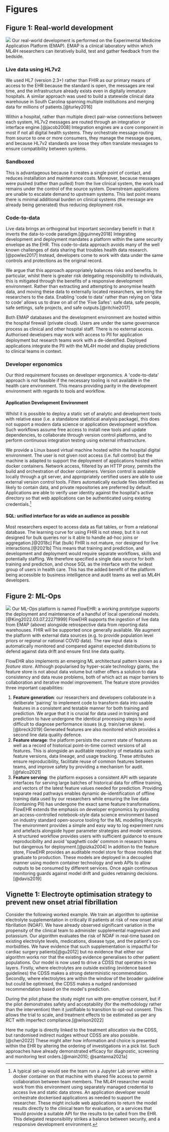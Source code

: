 # Figures

## Figure 1: Real-world development
![](assets/emap.png)
Our real-world development is performed on the  Experimental Medicine Application Platform (EMAP). EMAP is a clinical laboratory within which ML4H researchers can iteratively build, test and gather feedback from the bedside. 

### Live data using HL7v2
We used HL7 (version 2.3+) rather than FHIR as our primary means of access to the EHR because the standard is open, the messages are real time, and the infrastructure already exists even in digitally immature hospitals. A similar approach was used to build a statewide clinical data warehouse in South Carolina spanning multiple institutions and merging data for millions of patients.[@turley2016]

Within a hospital, rather than multiple direct pair-wise connections between each system, HL7v2 messages are routed through an integration or interface engine.[@jacob2008] Integration engines are a core component in most if not all digital health systems. They orchestrate message routing from source to one or more consumers, they manage the message queues, and because HL7v2 standards are loose they often translate messages to ensure compatibility between systems. 

### Sandboxed
This is advantageous because it creates a single point of contact, and reduces installation and maintenance costs. Moreover, because messages were pushed (rather than pulled) from the live clinical system, the work load remains under the control of the source system. Downstream applications are unable to escalate demand to upstream systems. This last point means there is minimal additional burden on clinical systems (the message are already being generated) thus reducing deployment risk.

### Code-to-data
Live data brings an orthogonal but important secondary benefit in that it inverts the data-to-code paradigm.[@guinney2018] Integrating development and deployment mandates a platform within the same security envelope as the EHR. This code-to-data approach avoids many of the well known challenges of data sharing that troubles health data research.[@powles2017] Instead, developers come to work with data under the same controls and protections as the original record.

We argue that this approach appropriately balances risks and benefits. In particular, whilst there is greater risk delegating responsibility to individuals, this is mitigated through the benefits of a responsive development environment. Rather than extracting and attempting to anonymise health data, and moving these data to externally located researchers, we bring the researchers to the data. Enabling 'code to data' rather than relying on 'data to code' allows us to draw on all of the 'Five Safes': safe data, safe people, safe settings, safe projects, and safe outputs.[@ritchie2017]

Both EMAP databases and the development environment are hosted within the hospital ﬁrewall (private cloud). Users are under the same governance process as clinical and other hospital staﬀ. There is no external access. Authorised developers may work with access to PII for application deployment but research teams work with a de-identiﬁed. Deployed applications integrate the PII with the ML4H model and display predictions to clinical teams in context.

### Developer ergonomics
Our third requirement focuses on developer ergonomics. A 'code-to-data' approach is not feasible if the necessary tooling is not available in the health care environment. This means providing parity in the development environment with regards to tools and workflow. 

#### Application Development Environment
Whilst it is possible to deploy a static set of analytic and development tools with relative ease (i.e. a standalone statistical analysis package), this does not support a modern data science or application development workflow. Such workflows assume free access to install new tools and update dependencies, to collaborate through version control platforms, and to perform continuous integration testing using external infrastructure. 

We provide a Linux based virtual machine hosted within the hospital digital environment. The user is not given root access (i.e. full control) but the machine is adapted to support the deployment of applications hosted within docker containers.  Network access, filtered by an HTTP proxy, permits the build and orchestration of docker containers. Version control is available locally through a git server, and appropriately certified users are able to use external version control tools.  Filters automatically exclude files identified as likely to contain data, and private repositories are preferred by default. Applications are able to verify user identity against the hospital's active directory so that web applications can be authenticated using existing credentials.[^1]

#### SQL: unified interface for as wide an audience as possible
Most researchers expect to access data as flat tables, or from a relational database. The learning curve for using FHIR is not steep, but it is not designed for bulk queries nor is it able to handle ad-hoc joins or aggregation.[@2018c] Flat (bulk) FHIR is not mature, nor designed for live interactions.[@2021b] This means that training and prediction, and development and deployment would require separate workflows, skills and potentially staffing. We therefore specified a single data source for both training and prediction, and chose SQL as the interface with the widest group of users in health care. This has the added benefit of the platform being accessible to business intelligence and audit teams as well as ML4H developers.

[^1]:	A typical set-up would see the team run a Jupyter Lab server within a docker container on that machine with shared file access to permit collaboration between team members. The ML4H researcher would work from this environment using separately managed credential to access live and static data stores. An application developer would orchestrate dockerised applications as needed to support the researcher. These might include web applications to return the model results directly to the clinical team for evaluation, or a services that would provide a suitable API for the results to be called from the EHR. This delegated responsibility strikes a balance between security, and a responsive development environment. 


## Figure 2: ML-Ops
![](assets/flowehr.png)
Our ML-Ops platform is named FlowEHR: a working prototype supports the deployment and maintenance of a handful of local operational models.[@King2022.03.07.22271999] FlowEHR supports the ingestion of live data from EMAP (above) alongside retrospective data from reporting data warehouses. FHIR will be supported once generally available. We augment the platform with external data sources (e.g. to provide population level priors or regional or national COVID data). The raw input data is automatically monitored and compared against expected distributions to defend against data drift and ensure first line data quality.

FlowEHR also implements an emerging ML architectural pattern known as a _feature store_. Although popularised by hyper-scale technology giants, the feature store is not about data volume but rather offers a solution to data consistency and data reuse problems, both of which act as major barriers to collaboration and iterative model improvement. The feature store provides three important capabilities:
1. **Feature generation**: our researchers and developers collaborate in a deliberate 'pairing' to implement code to transform data into usable features in a consistent and testable manner for both training and prediction. We argue that it is crucial for data used in training and prediction to have undergone the identical processing steps to avoid difficult to diagnose performance issues (e.g. train/serve skew).[@breck2019] Generated features are also monitored which provides a second line data quality defence.
2. **Feature storage**: the platform persists the current state of features as well as a record of historical point-in-time correct versions of all features. This is alongside an auditable repository of metadata such as feature versions, data lineage, and usage tracking. These attributes ensure reproducibility, facilitate reuse of common features between teams, and improve safety by providing a mechanism for audit.[@falco2021]
3. **Feature serving**: the platform exposes a consistent API with separate interfaces for serving large batches of historical data for offline training, and vectors of the latest feature values needed for prediction. Providing separate read pathways enables dynamic de-identification of offline training data used by our researchers while ensuring the live data (containing PII) has undergone the exact same feature transformations.
FlowEHR extends the emphasis on developer ergonomics by providing an access-controlled notebook-style data science environment based on industry standard open-source tooling for the ML modelling lifecycle. The environment provides a simple and easy way to log experiment runs and artefacts alongside hyper parameter strategies and model versions. A structured workflow provides users with sufficient guidance to ensure reproducibility and avoid 'spaghetti code' common in research teams but dangerous for deployment.[@pizka2004]
In addition to the feature store, FlowEHR provides an auditable model store for those models that graduate to production. These models are deployed in a decoupled manner using modern container technology and web APIs to allow outputs to be consumed by different services. Once again continuous monitoring guards against model drift and guides retraining decisions.[@davis2019]


## Vignette 1: Electroyte optimisation strategy to prevent new onset atrial fibrillation

Consider the following worked example. We train an algorithm to optimise electrolyte supplementation in critically ill patients at risk of new onset atrial fibrillation (NOAF). We have already observed significant variation in the propensity of the clinical team to administer supplemental magnesium and potassium. Our algorithm evaluates the risk of NOAF in real-time based on existing electrolyte levels, medications, disease type, and the patient's co-morbidities. We have evidence that such supplementation is impactful for cardiac surgery patients[@gu2012] but no evidence that either our algorithm works nor that the existing evidence generalises to other patient populations. Our model is now used to drive a CDSS that operates in two layers. Firstly, where electrolytes are outside existing (evidence based guidelines) the CDSS makes a strong deterministic recommendation. Secondly, where electrolytes are within the window of the broader guideline but could be optimised, the CDSS makes a nudged randomised recommendation based on the model's prediction.

During the pilot phase the study might run with pre-emptive consent, but if the pilot demonstrates safety and acceptability (for the methodology rather than the intervention) then it justifiable to transition to opt-out consent. This allows the trial to scale, and treatment effects to be estimated as per any RCT with imperfect compliance.[@wilson2022]

Here the nudge is directly linked to the treatment allocation via the CDSS, but randomised indirect nudges without CDSS are also possible.[@chen2022] These might alter how information and choice is presented within the EHR by altering the ordering of investigations in a pick list. Such approaches have already demonstrated efficacy for diagnostic, screening and monitoring test orders.[@main2010; @santanna2021a]

